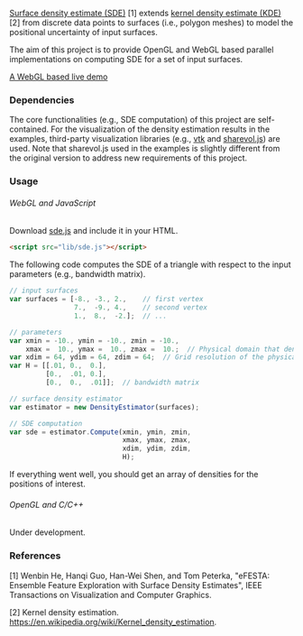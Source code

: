 [Surface density estimate (SDE)](https://ieeexplore.ieee.org/document/8525340) [1] extends [kernel density estimate (KDE)](https://en.wikipedia.org/wiki/Kernel_density_estimation) [2] from discrete data points to surfaces (i.e., polygon meshes) to model the positional uncertainty of input surfaces.

The aim of this project is to provide OpenGL and WebGL based parallel implementations on computing SDE for a set of input surfaces.

[A WebGL based live demo](https://hewenbin.github.io/sde/javascript/examples/sde.html)

### Dependencies

The core functionalities (e.g., SDE computation) of this project are self-contained. For the visualization of the density estimation results in the examples, third-party visualization libraries (e.g., [vtk](https://www.vtk.org/) and [sharevol.js](https://github.com/OKaluza/sharevol)) are used. Note that sharevol.js used in the examples is slightly different from the original version to address new requirements of this project.

### Usage

###### WebGL and JavaScript

Download [sde.js](https://raw.githubusercontent.com/hewenbin/sde/master/javascript/sde.js) and include it in your HTML.

```html
<script src="lib/sde.js"></script>
```

The following code computes the SDE of a triangle with respect to the input parameters (e.g., bandwidth matrix).

```javascript
// input surfaces
var surfaces = [-8., -3., 2.,    // first vertex
                7.,  -9., 4.,    // second vertex
                1.,  8.,  -2.];  // ...

// parameters
var xmin = -10., ymin = -10., zmin = -10.,
    xmax =  10., ymax =  10., zmax =  10.;  // Physical domain that density estimation is performed on.
var xdim = 64, ydim = 64, zdim = 64;  // Grid resolution of the physical domain.
var H = [[.01, 0.,  0.],
         [0.,  .01, 0.],
         [0.,  0.,  .01]];  // bandwidth matrix

// surface density estimator
var estimator = new DensityEstimator(surfaces);

// SDE computation
var sde = estimator.Compute(xmin, ymin, zmin,
                            xmax, ymax, zmax,
                            xdim, ydim, zdim,
                            H);
```

If everything went well, you should get an array of densities for the positions of interest.

###### OpenGL and C/C++

Under development.

### References

[1] Wenbin He, Hanqi Guo, Han-Wei Shen, and Tom Peterka, "eFESTA: Ensemble Feature Exploration with Surface Density Estimates", IEEE Transactions on Visualization and Computer Graphics.

[2] Kernel density estimation. https://en.wikipedia.org/wiki/Kernel_density_estimation.
